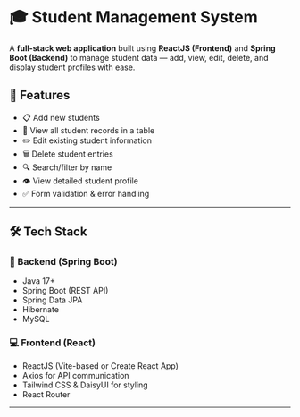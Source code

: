 # 🎓 Student Management System

A **full-stack web application** built using **ReactJS (Frontend)** and **Spring Boot (Backend)** to manage student data — add, view, edit, delete, and display student profiles with ease.

## 🚀 Features

- 📋 Add new students
- 📜 View all student records in a table
- ✏️ Edit existing student information
- 🗑️ Delete student entries
- 🔍 Search/filter by name
- 👁️ View detailed student profile
- ✅ Form validation & error handling

---

## 🛠️ Tech Stack

### 🔧 Backend (Spring Boot)
- Java 17+
- Spring Boot (REST API)
- Spring Data JPA
- Hibernate
- MySQL

### 💻 Frontend (React)
- ReactJS (Vite-based or Create React App)
- Axios for API communication
- Tailwind CSS & DaisyUI for styling
- React Router

---

